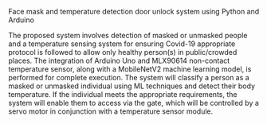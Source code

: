 Face mask and temperature detection door unlock system using Python and Arduino

The proposed system involves detection of masked or unmasked people and a temperature sensing system for ensuring Covid-19 appropriate protocol is followed to allow only healthy person(s) in public/crowded places. The integration of Arduino Uno and MLX90614 non-contact temperature sensor, along with a MobileNetV2 machine learning model, is performed for complete execution. The system will classify a person as a masked or unmasked individual using ML techniques and detect their body temperature. If the individual meets the appropriate requirements, the system will enable them to access via the gate, which will be controlled by a servo motor in conjunction with a temperature sensor module.
